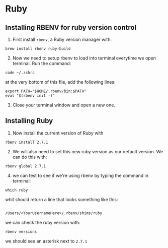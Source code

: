 # Ruby

## Installing RBENV for ruby version control

1. First install `rbenv`, a Ruby version manager with:

```
brew install rbenv ruby-build
```

2. Now we need to setup rbenv to load into terminal everytime we open terminal. Run the command:
```shell
code ~/.zshrc
```

at the very bottom of this file, add the following lines:

```
export PATH="$HOME/.rbenv/bin:$PATH"
eval "$(rbenv init -)"
```

3. Close your terminal window and open a new one.


## Installing Ruby

1. Now install the current version of Ruby with

```
rbenv install 2.7.1
```

2. We will also need to set this new ruby version as our default version. We can do this with: 

```shell
rbenv global 2.7.1
```

4. we can test to see if we're using rbenv by typing the command in terminal:

```shell
which ruby
```

whit should return a line that looks something like this:

```shell

/Users/<YourUsernameHere>/.rbenv/shims/ruby

```
we can check the ruby version with:
```shell
rbenv versions
```

we should see an asterisk next to `2.7.1`
